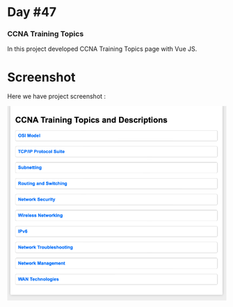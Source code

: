 # Day #47

### CCNA Training Topics
In this project developed CCNA Training Topics page with Vue JS.

# Screenshot
Here we have project screenshot :

![screenshot](screenshot.png)